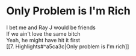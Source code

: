 # Only Problem is I'm Rich

I bet me and Ray J would be friends  
If we ain't love the same bitch  
Yeah, he might have hit it first  
[[7. Highlights#^a5ca3c|Only problem is I'm rich]]  
